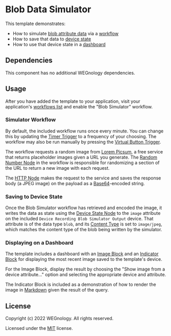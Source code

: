 # Blob Data Simulator

This template demonstrates:
- How to simulate [blob attribute data](https://docs.app.wnology.io/devices/blobs/) via a [workflow](https://docs.app.wnology.io/workflows/overview/) 
- How to save that data to [device state](https://docs.app.wnology.io/devices/state/)
- How to use that device state in a [dashboard](https://docs.app.wnology.io/dashboards/overview/)

## Dependencies

This component has no additional WEGnology dependencies.

## Usage

After you have added the template to your application, visit your application's [workflows list](/applications/recent/workflows) and enable the "Blob Simulator" workflow.

### Simulator Workflow 

By default, the included workflow runs once every minute. You can change this by updating the [Timer Trigger](https://docs.app.wnology.io/workflows/triggers/timer/) to a frequency of your choosing. The workflow may also be run manually by pressing the [Virtual Button Trigger](https://docs.app.wnology.io/workflows/triggers/virtual-button/).

The workflow requests a random image from [Lorem Picsum](https://picsum.photos/), a free service that returns placeholder images given a URL you generate. The [Random Number Node](https://docs.app.wnology.io/workflows/logic/random-number/) in the workflow is responsible for randomizing a section of the URL to return a new image with each request.

The [HTTP Node](https://docs.app.wnology.io/workflows/data/http/) makes the request to the service and saves the response body (a JPEG image) on the payload as a [Base64](https://developer.mozilla.org/en-US/docs/Glossary/Base64)-encoded string.

### Saving to Device State

Once the Blob Simulator workflow has retrieved and encoded the image, it writes the data as state using the [Device State Node](https://docs.app.wnology.io/workflows/outputs/device-state/) to the `image` attribute on the included `Device Recording Blob Simulator Output` device. That attribute is of the data type `blob`, and its [Content Type](https://docs.app.wnology.io/devices/blobs/#content-types) is set to `image/jpeg`, which matches the content type of the blob being written by the simulator.

### Displaying on a Dashboard

The template includes a dashboard with an [Image Block](https://docs.app.wnology.io/dashboards/image/) and an [Indicator Block](https://docs.app.wnology.io/dashboards/indicator/) for displaying the most recent image saved to the template's device.

For the Image Block, display the result by choosing the "Show image from a device attribute..." option and selecting the appropriate device and attribute.

The Indicator Block is included as a demonstration of how to render the image in [Markdown](https://daringfireball.net/projects/markdown/syntax#img) given the result of the query.

## License

Copyright (c) 2022 WEGnology. All rights reserved.

Licensed under the [MIT](https://github.com/WEGnology/wegnology-templates/blob/master/LICENSE.txt) license.
